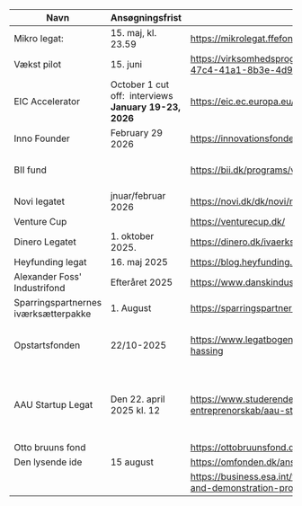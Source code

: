 

| Navn                                 | Ansøgningsfrist                                        | Link                                                                                                    | Note                                    |
| ------------------------------------ | ------------------------------------------------------ | ------------------------------------------------------------------------------------------------------- | --------------------------------------- |
| Mikro legat: <br>                    | 15. maj, kl. 23.59                                     | https://mikrolegat.ffefonden.dk/sog-stotte/mikrolegat-ansogning/                                        |                                         |
| Vækst pilot                          | 15. juni                                               | https://virksomhedsprogrammet.dk/content/ydelser/smvvaekstpilot/2709ac5e-47c4-41a1-8b3e-4d920ce92228/   |                                         |
| EIC Accelerator                      | October 1 cut off:  interviews **January 19-23, 2026** | https://eic.ec.europa.eu/eic-funding-opportunities/eic-accelerator_en                                   |                                         |
| Inno Founder                         | February 29 2026                                       | https://innovationsfonden.dk/en/p/innofounder                                                           |                                         |
| BII fund                             |                                                        | https://bii.dk/programs/venturelab/                                                                     | Nok lidt et stretch                     |
| Novi legatet                         | jnuar/februar 2026                                     | https://novi.dk/dk/novi/novi-legatet                                                                    |                                         |
| Venture Cup                          |                                                        | https://venturecup.dk/                                                                                  |                                         |
| Dinero Legatet                       | 1. oktober 2025.                                       | https://dinero.dk/ivaerksaetterlegat/#Ans%C3%B8g-ivaerksaetterlegat                                     |                                         |
| Heyfunding legat                     | 16. maj 2025                                           | https://blog.heyfunding.dk/blog/heyfunding-legatet                                                      |                                         |
| Alexander Foss' Industrifond         | Efteråret 2025                                         | https://www.danskindustri.dk/om-di/hvad-er-di/di-fonde/alexander-foss/                                  |                                         |
| Sparringspartnernes iværksætterpakke | 1. August                                              | https://sparringspartnerne.dk/ivaerksaetterpakke/                                                       |                                         |
| Opstartsfonden                       | 22/10-2025                                             | https://www.legatbogen.dk/fonden-for-informationsteknologi--vester-hassing                              | Vi skal have CVR i aalborg              |
| AAU Startup Legat                    | Den 22. april 2025 kl. 12                              | https://www.studerende.aau.dk/valg-undervejs-og-job/ivaerksaetteri-og-entreprenorskab/aau-startup-legat | Vi skal have taget: AAU Startup Program |
| Otto bruuns fond                     |                                                        | https://ottobruunsfond.dk/ansoeg/stoetteomraader/                                                       |                                         |
| Den lysende ide                      | 15 august                                              | https://omfonden.dk/ansoegning/                                                                         |                                         |
|                                      |                                                        | https://business.esa.int/funding/open-call-for-proposals-feasibility-studies-and-demonstration-projects |                                         |
